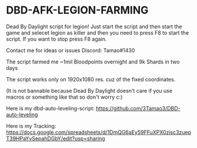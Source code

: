 # DBD-AFK-LEGION-FARMING
Dead By Daylight script for legion! Just start the script and then start the game and selecet legion as killer and 
then you need to press F8 to start the script. If you want to stop press F8 again. 

Contact me for ideas or issues Discord: Tamao#1430

The script farmed me ~1mil Bloodpoints overnight and 9k Shards in two days

The script works only on 1920x1080 res. cuz of the fixed coordinates.

(It is not bannable because Dead By Daylight doesn't care if you use macros or something like that so don't worry c:)

Here is my dbd-auto-leveling-script: https://github.com/3Tamao3/DBD-auto-leveling

Here is my Tracking:
https://docs.google.com/spreadsheets/d/1DmQG6aEy59FFuXPX0zjsc3zuepT39HPaYvSepahDGbY/edit?usp=sharing
